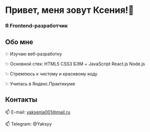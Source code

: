 # Привет, меня зовут Ксения!👋
### Я Frontend-разработчик

## Обо мне

  ✨ Изучаю веб-разработку  


  ✨ Основной стек: HTML5 CSS3 БЭМ + JavaScript React.js Node.js  


  ✨ Стремлюсь к чистому и красивому коду  


  ✨ Училась в Яндекс.Практикуме  



## Контакты

  📫 E-mail: yaksenia001@mail.ru

  
  📫 Telegram: @Yaksyy